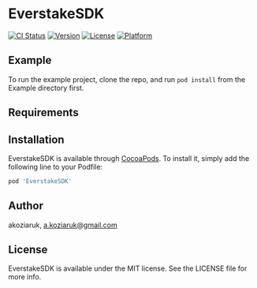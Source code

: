 # EverstakeSDK

[![CI Status](https://img.shields.io/travis/akoziaruk/EverstakeSDK.svg?style=flat)](https://travis-ci.org/akoziaruk/EverstakeSDK)
[![Version](https://img.shields.io/cocoapods/v/EverstakeSDK.svg?style=flat)](https://cocoapods.org/pods/EverstakeSDK)
[![License](https://img.shields.io/cocoapods/l/EverstakeSDK.svg?style=flat)](https://cocoapods.org/pods/EverstakeSDK)
[![Platform](https://img.shields.io/cocoapods/p/EverstakeSDK.svg?style=flat)](https://cocoapods.org/pods/EverstakeSDK)

## Example

To run the example project, clone the repo, and run `pod install` from the Example directory first.

## Requirements

## Installation

EverstakeSDK is available through [CocoaPods](https://cocoapods.org). To install
it, simply add the following line to your Podfile:

```ruby
pod 'EverstakeSDK'
```

## Author

akoziaruk, a.koziaruk@gmail.com

## License

EverstakeSDK is available under the MIT license. See the LICENSE file for more info.
